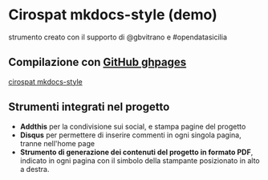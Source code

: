# Cirospat mkdocs-style (demo)

strumento creato con il supporto di @gbvitrano e #opendatasicilia


## Compilazione con [GitHub ghpages](https://squidfunk.github.io/mkdocs-material/publishing-your-site/#with-github-actions) 

[cirospat mkdocs-style](https://cirospat.github.io/mkdocs-style/)

## Strumenti integrati nel progetto

- **Addthis** per la condivisione sui social, e stampa pagine del progetto
- **Disqus** per permettere di inserire commenti in ogni singola pagina, tranne nell'home page
- **Strumento di generazione dei contenuti del progetto in formato PDF**, indicato in ogni pagina con il simbolo della stampante posizionato in alto a destra. 

